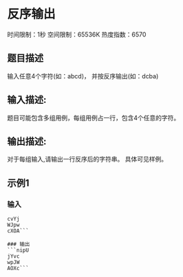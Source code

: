 # 反序输出
时间限制：1秒 空间限制：65536K 热度指数：6570

## 题目描述
输入任意4个字符(如：abcd)， 并按反序输出(如：dcba)

## 输入描述:
题目可能包含多组用例，每组用例占一行，包含4个任意的字符。

## 输出描述:
对于每组输入,请输出一行反序后的字符串。
具体可见样例。

## 示例1
### 输入
```Upin
cvYj
WJpw
cXOA```

### 输出
```nipU
jYvc
wpJW
AOXc```